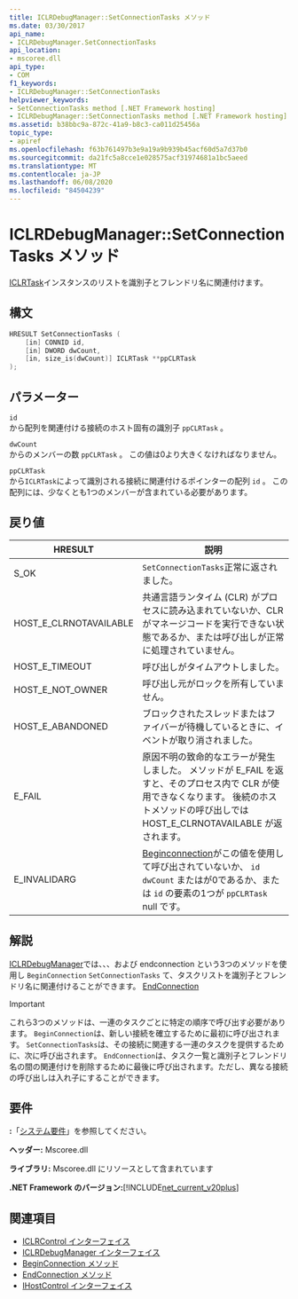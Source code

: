 ```yaml
---
title: ICLRDebugManager::SetConnectionTasks メソッド
ms.date: 03/30/2017
api_name:
- ICLRDebugManager.SetConnectionTasks
api_location:
- mscoree.dll
api_type:
- COM
f1_keywords:
- ICLRDebugManager::SetConnectionTasks
helpviewer_keywords:
- SetConnectionTasks method [.NET Framework hosting]
- ICLRDebugManager::SetConnectionTasks method [.NET Framework hosting]
ms.assetid: b38bbc9a-872c-41a9-b8c3-ca011d25456a
topic_type:
- apiref
ms.openlocfilehash: f63b761497b3e9a19a9b939b45acf60d5a7d37b0
ms.sourcegitcommit: da21fc5a8cce1e028575acf31974681a1bc5aeed
ms.translationtype: MT
ms.contentlocale: ja-JP
ms.lasthandoff: 06/08/2020
ms.locfileid: "84504239"
---
```

# <a name="iclrdebugmanagersetconnectiontasks-method"></a>ICLRDebugManager::SetConnectionTasks メソッド
[ICLRTask](iclrtask-interface.md)インスタンスのリストを識別子とフレンドリ名に関連付けます。  
  
## <a name="syntax"></a>構文  
  
```cpp  
HRESULT SetConnectionTasks (  
    [in] CONNID id,  
    [in] DWORD dwCount,  
    [in, size_is(dwCount)] ICLRTask **ppCLRTask  
);  
```  
  
## <a name="parameters"></a>パラメーター  
 `id`  
 から配列を関連付ける接続のホスト固有の識別子 `ppCLRTask` 。  
  
 `dwCount`  
 からのメンバーの数 `ppCLRTask` 。 この値は0より大きくなければなりません。  
  
 `ppCLRTask`  
 から`ICLRTask`によって識別される接続に関連付けるポインターの配列 `id` 。 この配列には、少なくとも1つのメンバーが含まれている必要があります。  
  
## <a name="return-value"></a>戻り値  
  
|HRESULT|説明|  
|-------------|-----------------|  
|S_OK|`SetConnectionTasks`正常に返されました。|  
|HOST_E_CLRNOTAVAILABLE|共通言語ランタイム (CLR) がプロセスに読み込まれていないか、CLR がマネージコードを実行できない状態であるか、または呼び出しが正常に処理されていません。|  
|HOST_E_TIMEOUT|呼び出しがタイムアウトしました。|  
|HOST_E_NOT_OWNER|呼び出し元がロックを所有していません。|  
|HOST_E_ABANDONED|ブロックされたスレッドまたはファイバーが待機しているときに、イベントが取り消されました。|  
|E_FAIL|原因不明の致命的なエラーが発生しました。 メソッドが E_FAIL を返すと、そのプロセス内で CLR が使用できなくなります。 後続のホストメソッドの呼び出しでは HOST_E_CLRNOTAVAILABLE が返されます。|  
|E_INVALIDARG|[Beginconnection](iclrdebugmanager-beginconnection-method.md)がこの値を使用して呼び出されていないか、 `id` `dwCount` またはが0であるか、または `id` の要素の1つが `ppCLRTask` null です。|  
  
## <a name="remarks"></a>解説  
 [ICLRDebugManager](iclrdebugmanager-interface.md)では、、、および endconnection という3つのメソッドを使用し `BeginConnection` `SetConnectionTasks` て、タスクリストを識別子とフレンドリ名に関連付けることができます。 [EndConnection](iclrdebugmanager-endconnection-method.md)  
  
> [!IMPORTANT]
> これら3つのメソッドは、一連のタスクごとに特定の順序で呼び出す必要があります。 `BeginConnection`は、新しい接続を確立するために最初に呼び出されます。 `SetConnectionTasks`は、その接続に関連する一連のタスクを提供するために、次に呼び出されます。 `EndConnection`は、タスク一覧と識別子とフレンドリ名の間の関連付けを削除するために最後に呼び出されます。ただし、異なる接続の呼び出しは入れ子にすることができます。  
  
## <a name="requirements"></a>要件  
 **:**「[システム要件](../../get-started/system-requirements.md)」を参照してください。  
  
 **ヘッダー:** Mscoree.dll  
  
 **ライブラリ:** Mscoree.dll にリソースとして含まれています  
  
 **.NET Framework のバージョン:**[!INCLUDE[net_current_v20plus](../../../../includes/net-current-v20plus-md.md)]  
  
## <a name="see-also"></a>関連項目

- [ICLRControl インターフェイス](iclrcontrol-interface.md)
- [ICLRDebugManager インターフェイス](iclrdebugmanager-interface.md)
- [BeginConnection メソッド](iclrdebugmanager-beginconnection-method.md)
- [EndConnection メソッド](iclrdebugmanager-endconnection-method.md)
- [IHostControl インターフェイス](ihostcontrol-interface.md)
